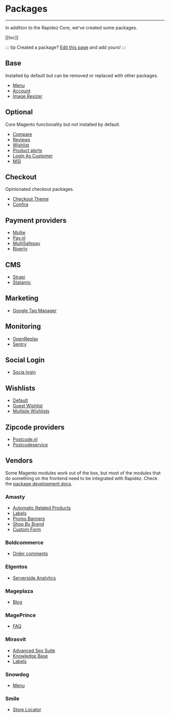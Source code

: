 # Packages

---

In addition to the Rapidez Core, we've created some packages.

[[toc]]

::: tip Created a package?
[Edit this page](https://github.com/rapidez/docs/edit/master/src/3.x/packages.md) and add yours!
:::

## Base

Installed by default but can be removed or replaced with other packages.

- [Menu](https://github.com/rapidez/menu)
- [Account](https://github.com/rapidez/account)
- [Image Resizer](https://github.com/rapidez/image-resizer)

## Optional

Core Magento functionality but not installed by default.

- [Compare](https://github.com/rapidez/compare)
- [Reviews](https://github.com/rapidez/reviews)
- [Wishlist](#wishlists)
- [Product alerts](https://github.com/rapidez/product-alert)
- [Login As Customer](https://github.com/rapidez/login-as-customer)
- [MSI](https://github.com/rapidez/msi)

## Checkout

Opinionated checkout packages.

- [Checkout Theme](https://github.com/rapidez/checkout-theme/)
- [Confira](https://github.com/rapidez/confira)

## Payment providers

- [Mollie](https://github.com/rapidez/mollie)
- [Pay.nl](https://github.com/rapidez/paynl)
- [MultiSafepay](https://github.com/rapidez/multisafepay)
- [Riverty](https://github.com/rapidez/riverty)

## CMS

- [Strapi](https://github.com/rapidez/strapi)
- [Statamic](https://github.com/rapidez/statamic)

## Marketing

- [Google Tag Manager](https://github.com/rapidez/gtm)

## Monitoring

- [OpenReplay](https://github.com/rapidez/openreplay)
- [Sentry](https://github.com/rapidez/sentry)

## Social Login

- [Socia login](https://github.com/rapidez/social-login)

## Wishlists

- [Default](https://github.com/rapidez/wishlist)
- [Guest Wishlist](https://github.com/rapidez/guest-wishlist)
- [Multiple Wishlists](https://github.com/rapidez/multiple-wishlists)

## Zipcode providers

- [Postcode.nl](https://github.com/rapidez/experius-postcode-nl)
- [Postcodeservice](https://github.com/rapidez/postcodeservice)

## Vendors

Some Magento modules work out of the box, but most of the modules that do something on the frontend need to be integrated with Rapidez. Check the [package development docs](package-development.md).

### Amasty

- [Automatic Related Products](https://github.com/rapidez/amasty-automatic-related-products)
- [Labels](https://github.com/rapidez/amasty-label)
- [Promo Banners](https://github.com/rapidez/amasty-promo-banners)
- [Shop By Brand](https://github.com/rapidez/amasty-shop-by-brand)
- [Custom Form](https://github.com/rapidez/amasty-custom-form)

### Boldcommerce

- [Order comments](https://github.com/rapidez/boldcommerce-order-comments)

### Elgentos

- [Serverside Analytics](https://github.com/rapidez/elgentos-serverside-analytics)

### Mageplaza

- [Blog](https://github.com/rapidez/mageplaza-blog)

### MagePrince

- [FAQ](https://github.com/rapidez/mageprince-faq)

### Mirasvit

- [Advanced Seo Suite](https://github.com/rapidez/mirasvit-advanced-seo-suite)
- [Knowledge Base](https://github.com/rapidez/mirasvit-knowledge-base)
- [Labels](https://github.com/rapidez/mirasvit-label)

### Snowdog

- [Menu](https://github.com/rapidez/snowdog-menu)

### Smile

- [Store Locator](https://github.com/rapidez/smile-store-locator)
